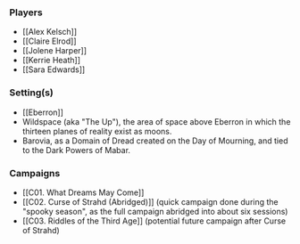 
### Players

* [[Alex Kelsch]]
* [[Claire Elrod]]
* [[Jolene Harper]]
* [[Kerrie Heath]]
* [[Sara Edwards]]

### Setting(s)

- [[Eberron]]
- Wildspace (aka "The Up"), the area of space above Eberron in which the thirteen planes of reality exist as moons.
- Barovia, as a Domain of Dread created on the Day of Mourning, and tied to the Dark Powers of Mabar.

### Campaigns

* [[C01. What Dreams May Come]]
* [[C02. Curse of Strahd (Abridged)]] (quick campaign done during the "spooky season", as the full campaign abridged into about six sessions)
* [[C03. Riddles of the Third Age]] (potential future campaign after Curse of Strahd)
